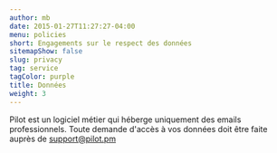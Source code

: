 ```yaml
---
author: mb
date: 2015-01-27T11:27:27-04:00
menu: policies
short: Engagements sur le respect des données
sitemapShow: false
slug: privacy
tag: service
tagColor: purple
title: Données
weight: 3
---
```


Pilot est un logiciel métier qui héberge uniquement des emails professionnels.
Toute demande d'accès à vos données doit être faite auprès de support@pilot.pm
